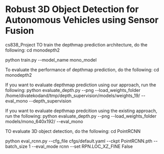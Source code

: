# Robust 3D Object Detection for Autonomous Vehicles using Sensor Fusion
cs838\_Project
TO train the depthmap prediction architecture, do the following:
cd monodepth2

python train.py --model\_name mono\_model

To evaluate the performance of depthmap prediction, do the following:
cd monodepth2

If you want to evaluate depthmap prediction using our approach, run the following:
python evaluate\_depth.py --png --load\_weights\_folder /home/divatekodand/tmp/depth\_supervision/models/weights\_19/ --eval\_mono --depth\_supervision

If you want to evaluate depthmap predcition using the existing approach, run the following:
python evaluate\_depth.py --png --load\_weights\_folder models/mono\_640x192/ --eval\_mono 

TO evaluate 3D object detection, do the following:
cd PointRCNN

python eval\_rcnn.py --cfg\_file cfgs/default.yaml --ckpt PointRCNN.pth --batch\_size 1 --eval\_mode rcnn --set RPN.LOC\_XZ\_FINE False


